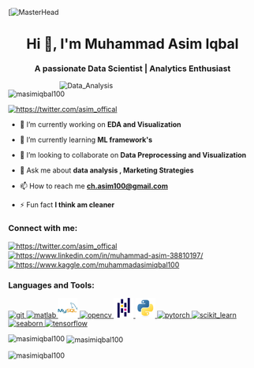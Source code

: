 [![MasterHead]()
<h1 align="center">Hi 👋, I'm Muhammad Asim Iqbal</h1>
<h3 align="center">A passionate Data Scientist | Analytics Enthusiast</h3>
<img align="right" alt="Data_Analysis" width="400" src="https://imgflip.com/gif/89k6n9">

<p align="left"> <img src="https://komarev.com/ghpvc/?username=masimiqbal100&label=Profile%20views&color=0e75b6&style=flat" alt="masimiqbal100" /> </p>

<p align="left"> <a href="https://twitter.com/https://twitter.com/asim_offical" target="blank"><img src="https://img.shields.io/twitter/follow/https://twitter.com/asim_offical?logo=twitter&style=for-the-badge" alt="https://twitter.com/asim_offical" /></a> </p>

- 🔭 I’m currently working on **EDA and Visualization**

- 🌱 I’m currently learning **ML framework's**

- 👯 I’m looking to collaborate on **Data Preprocessing and Visualization**

- 💬 Ask me about **data analysis , Marketing Strategies**

- 📫 How to reach me **ch.asim100@gmail.com**

- ⚡ Fun fact **I think am cleaner**

<h3 align="left">Connect with me:</h3>
<p align="left">
<a href="https://twitter.com/https://twitter.com/asim_offical" target="blank"><img align="center" src="https://raw.githubusercontent.com/rahuldkjain/github-profile-readme-generator/master/src/images/icons/Social/twitter.svg" alt="https://twitter.com/asim_offical" height="30" width="40" /></a>
<a href="https://linkedin.com/in/https://www.linkedin.com/in/muhammad-asim-38810197/" target="blank"><img align="center" src="https://raw.githubusercontent.com/rahuldkjain/github-profile-readme-generator/master/src/images/icons/Social/linked-in-alt.svg" alt="https://www.linkedin.com/in/muhammad-asim-38810197/" height="30" width="40" /></a>
<a href="https://kaggle.com/https://www.kaggle.com/muhammadasimiqbal100" target="blank"><img align="center" src="https://raw.githubusercontent.com/rahuldkjain/github-profile-readme-generator/master/src/images/icons/Social/kaggle.svg" alt="https://www.kaggle.com/muhammadasimiqbal100" height="30" width="40" /></a>
</p>

<h3 align="left">Languages and Tools:</h3>
<p align="left"> <a href="https://git-scm.com/" target="_blank" rel="noreferrer"> <img src="https://www.vectorlogo.zone/logos/git-scm/git-scm-icon.svg" alt="git" width="40" height="40"/> </a> <a href="https://www.mathworks.com/" target="_blank" rel="noreferrer"> <img src="https://upload.wikimedia.org/wikipedia/commons/2/21/Matlab_Logo.png" alt="matlab" width="40" height="40"/> </a> <a href="https://www.mysql.com/" target="_blank" rel="noreferrer"> <img src="https://raw.githubusercontent.com/devicons/devicon/master/icons/mysql/mysql-original-wordmark.svg" alt="mysql" width="40" height="40"/> </a> <a href="https://opencv.org/" target="_blank" rel="noreferrer"> <img src="https://www.vectorlogo.zone/logos/opencv/opencv-icon.svg" alt="opencv" width="40" height="40"/> </a> <a href="https://pandas.pydata.org/" target="_blank" rel="noreferrer"> <img src="https://raw.githubusercontent.com/devicons/devicon/2ae2a900d2f041da66e950e4d48052658d850630/icons/pandas/pandas-original.svg" alt="pandas" width="40" height="40"/> </a> <a href="https://www.python.org" target="_blank" rel="noreferrer"> <img src="https://raw.githubusercontent.com/devicons/devicon/master/icons/python/python-original.svg" alt="python" width="40" height="40"/> </a> <a href="https://pytorch.org/" target="_blank" rel="noreferrer"> <img src="https://www.vectorlogo.zone/logos/pytorch/pytorch-icon.svg" alt="pytorch" width="40" height="40"/> </a> <a href="https://scikit-learn.org/" target="_blank" rel="noreferrer"> <img src="https://upload.wikimedia.org/wikipedia/commons/0/05/Scikit_learn_logo_small.svg" alt="scikit_learn" width="40" height="40"/> </a> <a href="https://seaborn.pydata.org/" target="_blank" rel="noreferrer"> <img src="https://seaborn.pydata.org/_images/logo-mark-lightbg.svg" alt="seaborn" width="40" height="40"/> </a> <a href="https://www.tensorflow.org" target="_blank" rel="noreferrer"> <img src="https://www.vectorlogo.zone/logos/tensorflow/tensorflow-icon.svg" alt="tensorflow" width="40" height="40"/> </a> </p>

<p><img align="left" src="https://github-readme-stats.vercel.app/api/top-langs?username=masimiqbal100&show_icons=true&locale=en&layout=compact" alt="masimiqbal100" /></p>

<p>&nbsp;<img align="center" src="https://github-readme-stats.vercel.app/api?username=masimiqbal100&show_icons=true&locale=en" alt="masimiqbal100" /></p>

<p><img align="center" src="https://github-readme-streak-stats.herokuapp.com/?user=masimiqbal100&" alt="masimiqbal100" /></p>
